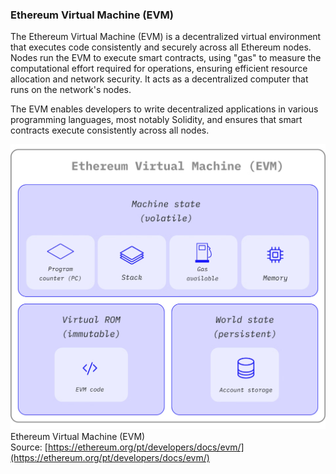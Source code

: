 ### Ethereum Virtual Machine (EVM)

The Ethereum Virtual Machine (EVM) is a decentralized virtual environment that executes code consistently and securely across all Ethereum nodes. Nodes run the EVM to execute smart contracts, using "gas" to measure the computational effort required for operations, ensuring efficient resource allocation and network security. It acts as a decentralized computer that runs on the network's nodes.

The EVM enables developers to write decentralized applications in various programming languages, most notably Solidity, and ensures that smart contracts execute consistently across all nodes.

![Ethereum Virtual Machine (EVM)](.guides/img/image6.png)  
Ethereum Virtual Machine (EVM)  
Source: [https://ethereum.org/pt/developers/docs/evm/](https://ethereum.org/pt/developers/docs/evm/) 

